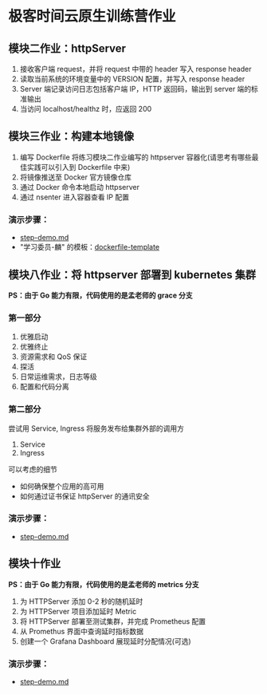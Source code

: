 # 极客时间云原生训练营作业
## 模块二作业：httpServer
1. 接收客户端 request，并将 request 中带的 header 写入 response header
2. 读取当前系统的环境变量中的 VERSION 配置，并写入 response header
3. Server 端记录访问日志包括客户端 IP，HTTP 返回码，输出到 server 端的标准输出
4. 当访问 localhost/healthz 时，应返回 200

## 模块三作业：构建本地镜像
1. 编写 Dockerfile 将练习模块二作业编写的 httpserver 容器化(请思考有哪些最佳实践可以引入到 Dockerfile 中来)
2. 将镜像推送至 Docker 官方镜像仓库
3. 通过 Docker 命令本地启动 httpserver
4. 通过 nsenter 进入容器查看 IP 配置
### 演示步骤：
- [step-demo.md](./module3/step-demo.md)
- "学习委员-麟" 的模板：[dockerfile-template](./jpg/dockerfile-template.jpg)

## 模块八作业：将 httpserver 部署到 kubernetes 集群
**PS：由于 Go 能力有限，代码使用的是孟老师的 grace 分支**
### 第一部分
1. 优雅启动
2. 优雅终止
3. 资源需求和 QoS 保证
4. 探活
5. 日常运维需求，日志等级
6. 配置和代码分离

### 第二部分
尝试用 Service, Ingress 将服务发布给集群外部的调用方
1. Service
2. Ingress

可以考虑的细节
- 如何确保整个应用的高可用
- 如何通过证书保证 httpServer 的通讯安全

### 演示步骤：
- [step-demo.md](./module8/step-demo.md)

## 模块十作业
**PS：由于 Go 能力有限，代码使用的是孟老师的 metrics 分支**
1. 为 HTTPServer 添加 0-2 秒的随机延时
2. 为 HTTPServer 项目添加延时 Metric
3. 将 HTTPServer 部署至测试集群，并完成 Prometheus 配置
4. 从 Promethus 界面中查询延时指标数据
5. 创建一个 Grafana Dashboard 展现延时分配情况(可选)

### 演示步骤：
- [step-demo.md](./module10/step-demo.md)

